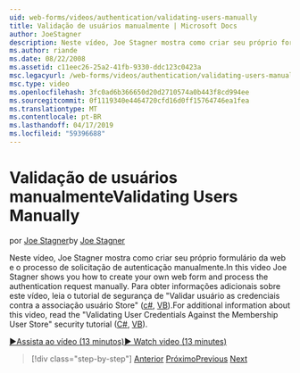 ```yaml
---
uid: web-forms/videos/authentication/validating-users-manually
title: Validação de usuários manualmente | Microsoft Docs
author: JoeStagner
description: Neste vídeo, Joe Stagner mostra como criar seu próprio formulário da web e o processo de solicitação de autenticação manualmente. Para obter mais informações sobre esse vi...
ms.author: riande
ms.date: 08/22/2008
ms.assetid: c11eec26-25a2-41fb-9330-ddc123c0423a
msc.legacyurl: /web-forms/videos/authentication/validating-users-manually
msc.type: video
ms.openlocfilehash: 3fc0ad6b366650d20d2710574a0b443f8cd994ee
ms.sourcegitcommit: 0f1119340e4464720cfd16d0ff15764746ea1fea
ms.translationtype: MT
ms.contentlocale: pt-BR
ms.lasthandoff: 04/17/2019
ms.locfileid: "59396688"
---
```

# <a name="validating-users-manually"></a><span data-ttu-id="0d9e9-104">Validação de usuários manualmente</span><span class="sxs-lookup"><span data-stu-id="0d9e9-104">Validating Users Manually</span></span>

<span data-ttu-id="0d9e9-105">por [Joe Stagner](https://github.com/JoeStagner)</span><span class="sxs-lookup"><span data-stu-id="0d9e9-105">by [Joe Stagner](https://github.com/JoeStagner)</span></span>

<span data-ttu-id="0d9e9-106">Neste vídeo, Joe Stagner mostra como criar seu próprio formulário da web e o processo de solicitação de autenticação manualmente.</span><span class="sxs-lookup"><span data-stu-id="0d9e9-106">In this video Joe Stagner shows you how to create your own web form and process the authentication request manually.</span></span> <span data-ttu-id="0d9e9-107">Para obter informações adicionais sobre este vídeo, leia o tutorial de segurança de "Validar usuário as credenciais contra a associação usuário Store" ([c#](../../overview/older-versions-security/membership/validating-user-credentials-against-the-membership-user-store-cs.md), [VB](../../overview/older-versions-security/membership/validating-user-credentials-against-the-membership-user-store-vb.md)).</span><span class="sxs-lookup"><span data-stu-id="0d9e9-107">For additional information about this video, read the "Validating User Credentials Against the Membership User Store" security tutorial ([C#](../../overview/older-versions-security/membership/validating-user-credentials-against-the-membership-user-store-cs.md), [VB](../../overview/older-versions-security/membership/validating-user-credentials-against-the-membership-user-store-vb.md)).</span></span>

[<span data-ttu-id="0d9e9-108">&#9654;Assista ao vídeo (13 minutos)</span><span class="sxs-lookup"><span data-stu-id="0d9e9-108">&#9654; Watch video (13 minutes)</span></span>](https://channel9.msdn.com/Blogs/ASP-NET-Site-Videos/validating-users-manually)

> [!div class="step-by-step"]
> <span data-ttu-id="0d9e9-109">[Anterior](creating-user-accounts-programmatically.md)
> [Próximo](validating-users-with-the-login-control.md)</span><span class="sxs-lookup"><span data-stu-id="0d9e9-109">[Previous](creating-user-accounts-programmatically.md)
[Next](validating-users-with-the-login-control.md)</span></span>
